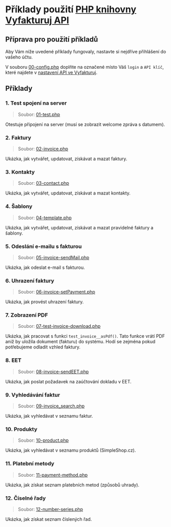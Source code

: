 # Příklady použití [PHP knihovny Vyfakturuj API](https://github.com/vyfakturuj/vyfakturuj-api-php)

## Příprava pro použití příkladů
Aby Vám níže uvedené příklady fungovaly, nastavte si nejdříve přihlášení do vašeho účtu. 

V souboru [00-config.php](00-config.php) doplňte na označené místo Váš `login` a `API klíč`,
které najdete v [nastavení API ve Vyfakturuj](https://app.vyfakturuj.cz/nastaveni/api/).
 
## Příklady

### 1. Test spojení na server
> Soubor: [01-test.php](01-test.php)

Otestuje připojení na server (musí se zobrazit welcome zpráva s datumem).

### 2. Faktury
> Soubor: [02-invoice.php](02-invoice.php)

Ukázka, jak vytvářet, updatovat, získávat a mazat faktury.

### 3. Kontakty
> Soubor: [03-contact.php](03-contact.php)

Ukázka, jak vytvářet, updatovat, získávat a mazat kontakty.

### 4. Šablony
> Soubor: [04-template.php](04-template.php)

Ukázka, jak vytvářet, updatovat, získávat a mazat pravidelné faktury a šablony.

### 5. Odeslání e-mailu s fakturou
> Soubor: [05-invoice-sendMail.php](05-invoice-sendMail.php)

Ukázka, jak odeslat e-mail s fakturou.

### 6. Uhrazení faktury
> Soubor: [06-invoice-setPayment.php](06-invoice-setPayment.php)

Ukázka, jak provést uhrazení faktury.

### 7. Zobrazení PDF
> Soubor: [07-test-invoice-download.php](07-test-invoice-download.php)

Ukázka, jak pracovat s funkci `test_invoice__asPdf()`. Tato funkce vrátí PDF aniž by uložila dokument (fakturu) do systému. Hodí se zejména pokud potřebujeme odladit vzhled faktury.

### 8. EET
> Soubor: [08-invoice-sendEET.php](08-invoice-sendEET.php)

Ukázka, jak poslat požadavek na zaúčtování dokladu v EET.

### 9. Vyhledávání faktur
> Soubor: [09-invoice_search.php](09-invoice_search.php)

Ukázka, jak vyhledávat v seznamu faktur.

### 10. Produkty
> Soubor: [10-product.php](10-product.php)

Ukázka, jak vyhledávat v seznamu produktů (SimpleShop.cz).

### 11. Platební metody
> Soubor: [11-payment-method.php](11-payment-method.php)

Ukázka, jak získat seznam platebních metod (způsobů uhrady).

### 12. Číselné řady
> Soubor: [12-number-series.php](12-number-series.php)

Ukázka, jak získat seznam číslených řad.
